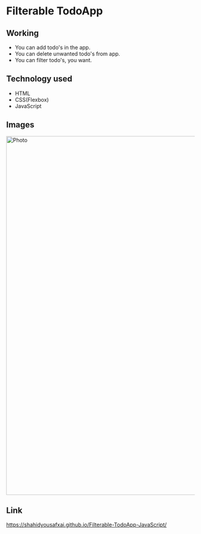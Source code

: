 # Filterable TodoApp<br>

## Working  
* You can add todo's in the app.
* You can delete unwanted todo's from app.
* You can filter todo's, you want.

## Technology used
* HTML
* CSS(Flexbox)
* JavaScript

## Images

<img width="960" alt="Photo" src="https://user-images.githubusercontent.com/66951416/138933091-71ddc002-8413-45c7-a97c-886af1649861.PNG">

## Link
https://shahidyousafxai.github.io/Filterable-TodoApp-JavaScript/
